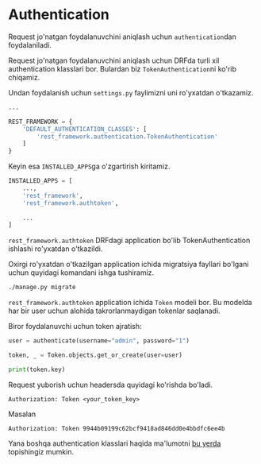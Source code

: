 # Authentication

Request jo'natgan foydalanuvchini aniqlash uchun `authentication`dan foydalaniladi.

Request jo'natgan foydalanuvchini aniqlash uchun DRFda turli xil authentication klasslari bor.
Bulardan biz `TokenAuthentication`ni ko'rib chiqamiz.

Undan foydalanish uchun `settings.py` faylimizni uni ro'yxatdan o'tkazamiz.

```python
...

REST_FRAMEWORK = {
    'DEFAULT_AUTHENTICATION_CLASSES': [
        'rest_framework.authentication.TokenAuthentication'
    ]
}
```

Keyin esa `INSTALLED_APPS`ga o'zgartirish kiritamiz.

```python {4}
INSTALLED_APPS = [
    ...,
    'rest_framework',
    'rest_framework.authtoken',
    
    ...
]
```

`rest_framework.authtoken` DRFdagi application bo'lib TokenAuthentication ishlashi ro'yxatdan o'tkazildi.

Oxirgi ro'yxatdan o'tkazilgan application ichida migratsiya fayllari bo'lgani uchun quyidagi komandani ishga tushiramiz.

```bash
./manage.py migrate
```

`rest_framework.authtoken` application ichida `Token` modeli bor. Bu modelda har bir user uchun alohida
takrorlanmaydigan tokenlar saqlanadi.

Biror foydalanuvchi uchun token ajratish:

```python
user = authenticate(username="admin", password="1")

token, _ = Token.objects.get_or_create(user=user)

print(token.key)
```

Request yuborish uchun headersda quyidagi ko'rishda bo'ladi.

```text
Authorization: Token <your_token_key>
```

Masalan

```text
Authorization: Token 9944b09199c62bcf9418ad846dd0e4bbdfc6ee4b
```

Yana boshqa authentication klasslari haqida ma'lumotni [bu yerda](../api-reference/authentication/index.md) topishingiz
mumkin.
